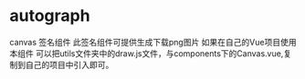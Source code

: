 # autograph
canvas 签名组件
此签名组件可提供生成下载png图片
如果在自己的Vue项目使用本组件
可以把utils文件夹中的draw.js文件，与components下的Canvas.vue,复制到自己的项目中引入即可。
